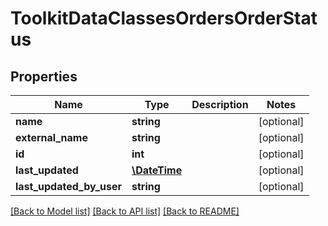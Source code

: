 # ToolkitDataClassesOrdersOrderStatus

## Properties
Name | Type | Description | Notes
------------ | ------------- | ------------- | -------------
**name** | **string** |  | [optional] 
**external_name** | **string** |  | [optional] 
**id** | **int** |  | [optional] 
**last_updated** | [**\DateTime**](\DateTime.md) |  | [optional] 
**last_updated_by_user** | **string** |  | [optional] 

[[Back to Model list]](../README.md#documentation-for-models) [[Back to API list]](../README.md#documentation-for-api-endpoints) [[Back to README]](../README.md)



